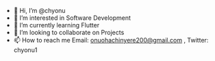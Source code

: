 - 👋 Hi, I’m @chyonu
- 👀 I’m interested in Software Development
- 🌱 I’m currently learning Flutter
- 💞️ I’m looking to collaborate on Projects
- 📫 How to reach me Email: onuohachinyere200@gmail.com , Twitter: chyonu1

<!---
chyonu/chyonu is a ✨ special ✨ repository because its `README.md` (this file) appears on your GitHub profile.
You can click the Preview link to take a look at your changes.
--->
